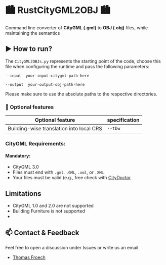 # :cityscape: RustCityGML2OBJ :cityscape:
Command line converter of **CityGML (.gml)** to **OBJ (.obj)** files, while maintaining the semantics 

## :arrow_forward: How to run?
The `CityGML2OBJs.py` represents the starting point of the code, choose this file when configuring the runtime and pass the following parameters:

  `--input  your-input-citygml-path-here` 
  
  `--output  your-output-obj-path-here` 

Please make sure to use the absolute paths to the respective directories.

### :wrench: Optional features

| Optional feature | specification |
| -------- | -------- |
| Building-wise translation into local CRS |`--tbw`|


### CityGML Requirements:

#### Mandatory:

+ CityGML 3.0
+ Files must end with `.gml`, `.GML`, `.xml`, or `.XML`
+ Your files must be valid (e.g., free check with [CityDoctor](https://transfer.hft-stuttgart.de/gitlab/citydoctor/citydoctor2)
 
## Limitations

+ CityGML 1.0 and 2.0 are not supported
+ Building Furniture is not supported
+ 

## :mailbox: Contact & Feedback

Feel free to open a discussion under Issues or write us an email

- [Thomas Froech](thomas.froech@tum.de)
